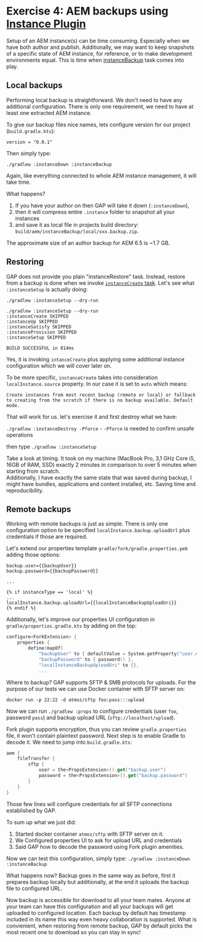 # Exercise 4: AEM backups using [Instance Plugin](https://github.com/Cognifide/gradle-aem-plugin#instance-plugin)

Setup of an AEM instance(s) can be time consuming. Especially when we have both author and publish. Additionally, we may want to keep snapshots of a specific state of AEM instance, for reference, or to make development environments equal. This is time when [instanceBackup](https://github.com/Cognifide/gradle-aem-plugin#task-instancebackup) task comes into play. 

## Local backups

Performing local backup is straightforward. We don't need to have any additional configuration. There is only one requirement, we need to have at least one extracted AEM instance.

To give our backup files nice names, lets configure version for our project (`build.gradle.kts`):

`version = "0.0.1"` 

Then simply type:

`./gradlew :instanceDown :instanceBackup`

Again, like everything connected to whole AEM instance management, it will take time. 

What happens? 
1. If you have your author on then GAP will take it down (`:instanceDown`), 
2. then it will compress entire `.instance` folder to snapshot all your instances 
3. and save it as local file in projects build directory: `build/aem/instanceBackup/local/xxx.backup.zip`.

The approximate size of an author backup for AEM 6.5 is ~1.7 GB.

## Restoring

GAP does not provide you plain "instanceRestore" task. Instead, restore from a backup is done when we invoke [`instanceCreate` task](https://github.com/Cognifide/gradle-aem-plugin#task-instancecreate).
Let's see what `:instanceSetup` is actually doing:

`./gradlew :instanceSetup --dry-run`

```
./gradlew :instanceSetup --dry-run
:instanceCreate SKIPPED
:instanceUp SKIPPED
:instanceSatisfy SKIPPED
:instanceProvision SKIPPED
:instanceSetup SKIPPED

BUILD SUCCESSFUL in 814ms
```

Yes, it is invoking `intanceCreate` plus applying some additional instance configuration which we will cover later on.

To be more specific, `instanceCreate` takes into consideration `localInstance.source` property. In our case it is set to `auto` which means:

`Create instances from most recent backup (remote or local) or fallback to creating from the scratch if there is no backup available. Default mode.`

That will work for us. let's exercise it and first destroy what we have:

`./gradlew :instanceDestroy -Pforce` - `-Pforce` is needed to confirm unsafe operations   

then type
`./gradlew :instanceSetup`

Take a look at timing. It took on my machine (MacBook Pro, 3,1 GHz Core i5, 16GB of RAM, SSD) exactly 2 minutes in comparison to over 5 minutes when starting from scratch.  
Additionally, I have exactly the same state that was saved during backup, I might have bundles, applications and content installed, etc. Saving time and reproducibility.

## Remote backups

Working with remote backups is just as simple. There is only one configuration option to be specified `localInstance.backup.uploadUrl` plus credentials if those are required.

Let's extend our properties template `gradle/fork/gradle.properties.peb` adding those options:

```properties
backup.user={{backupUser}}
backup.password={{backupPassword}}

...

{% if instanceType == 'local' %}
...
localInstance.backup.uploadUrl={{localInstanceBackupUploadUri}}
{% endif %}
```

Additionally, let's improve our properties UI configuration in `gradle/properties.gradle.kts` by adding on the top:

```kotlin
configure<ForkExtension> {
    properties {
        define(mapOf(
            "backupUser" to { defaultValue = System.getProperty("user.name") },
            "backupPassword" to { password() },
            "localInstanceBackupUploadUri" to {},
            ...
```

Where to backup? GAP supports SFTP & SMB protocols for uploads. For the purpose of our tests we can use Docker container with SFTP server on:

`docker run -p 22:22 -d atmoz/sftp foo:pass:::upload`

Now we can run `./gradlew :props` to configure credentials (user `foo`, password `pass`) and backup upload URL (`sftp://localhost/upload`). 

Fork plugin supports encryption, thus you can review `gradle.properties` file, it won't contain plaintext password. Next step is to enable Gradle to decode it. We need to jump into `build.gradle.kts`:
 
```kotlin
aem {
    fileTransfer {
        sftp {
            user = the<PropsExtension>().get("backup.user")
            password = the<PropsExtension>().get("backup.password")
        }
    }
}
```

Those few lines will configure credentials for all SFTP connections established by GAP.

To sum up what we just did:
1. Started docker container `atmoz/sftp` with SFTP server on it.
2. We Configured properties UI to ask for upload URL and credentials
3. Said GAP how to decode the password using Fork plugin amenities.

Now we can test this configuration, simply type:
`./gradlew :instanceDown :instanceBackup`

What happens now? Backup goes in the same way as before, first it prepares backup locally but additionally, at the end it uploads the backup file to configured URL.

Now backup is accessible for download to all your team mates. Anyone at your team can have this configuration and all your backups will get uploaded to configured location. Each backup by default has timestamp included in its name this way even heavy collaboration is supported. What is convienient, when restoring from remote backup, GAP by default picks the most recent one to download so you can stay in sync!